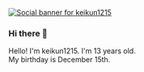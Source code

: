 [![Social banner for keikun1215]()](https://keikun1215.cf)
### Hi there 👋
Hello! I'm keikun1215. I'm 13 years old.  
My birthday is December 15th.  

